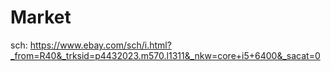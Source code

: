# Market
sch: https://www.ebay.com/sch/i.html?_from=R40&_trksid=p4432023.m570.l1311&_nkw=core+i5+6400&_sacat=0
